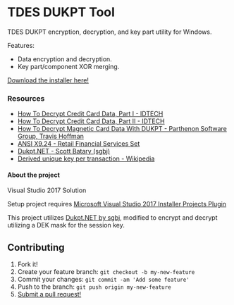 # TDES DUKPT Tool
TDES DUKPT encryption, decryption, and key part utility for Windows.

Features:
* Data encryption and decryption.
* Key part/component XOR merging.

[Download the installer here!](https://github.com/rbonestell/TDESDUKPTTool/releases/download/1.0/SetupTDESDUKPTTool.msi)

### Resources
* [How To Decrypt Credit Card Data, Part I - IDTECH](https://idtechproducts.com/how-to-decrypt-credit-card-data-part-i/)
* [How To Decrypt Credit Card Data, Part II - IDTECH](https://idtechproducts.com/how-to-decrypt-credit-card-data-part-ii/)
* [How To Decrypt Magnetic Card Data With DUKPT - Parthenon Software Group, Travis Hoffman](https://www.parthenonsoftware.com/blog/how-to-decrypt-magnetic-stripe-scanner-data-with-dukpt/)
* [ANSI X9.24 - Retail Financial Services Set](https://webstore.ansi.org/Standards/ASCX9/ANSIX924RetailFinancial)
* [Dukpt.NET - Scott Batary (sgbj)](http://sgbj.github.io/Dukpt.NET/)
* [Derived unique key per transaction - Wikipedia](https://en.wikipedia.org/wiki/Derived_unique_key_per_transaction)

#### About the project
Visual Studio 2017 Solution

Setup project requires [Microsoft Visual Studio 2017 Installer Projects Plugin](https://marketplace.visualstudio.com/items?itemName=VisualStudioClient.MicrosoftVisualStudio2017InstallerProjects)

This project utilizes [Dukpt.NET by sgbj](https://github.com/sgbj/Dukpt.NET), modified to encrypt and decrypt utilizing a DEK mask for the session key.

## Contributing

1. Fork it!
2. Create your feature branch: `git checkout -b my-new-feature`
3. Commit your changes: `git commit -am 'Add some feature'`
4. Push to the branch: `git push origin my-new-feature`
5. [Submit a pull request!](https://github.com/rbonestell/TDESDUKPTTool/pull/new/master)

